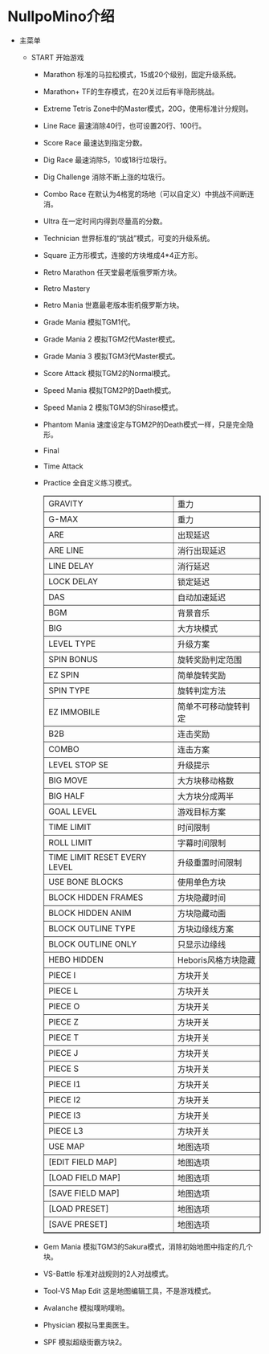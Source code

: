 # NullpoMino介绍

* 主菜单
  * START
    开始游戏

    * Marathon
      标准的马拉松模式，15或20个级别，固定升级系统。
    * Marathon+
      TF的生存模式，在20关过后有半隐形挑战。
    * Extreme
      Tetris Zone中的Master模式，20G，使用标准计分规则。
    * Line Race
      最速消除40行，也可设置20行、100行。
    * Score Race
      最速达到指定分数。
    * Dig Race
      最速消除5，10或18行垃圾行。
    * Dig Challenge
      消除不断上涨的垃圾行。
    * Combo Race
      在默认为4格宽的场地（可以自定义）中挑战不间断连消。
    * Ultra
      在一定时间内得到尽量高的分数。
    * Technician
      世界标准的“挑战”模式，可变的升级系统。
    * Square
      正方形模式，连接的方块堆成4*4正方形。
    * Retro Marathon
      任天堂最老版俄罗斯方块。
    * Retro Mastery
      
    * Retro Mania
      世嘉最老版本街机俄罗斯方块。
    * Grade Mania
      模拟TGM1代。
    * Grade Mania 2
      模拟TGM2代Master模式。
    * Grade Mania 3
      模拟TGM3代Master模式。
    * Score Attack
      模拟TGM2的Normal模式。
    * Speed Mania
      模拟TGM2P的Daeth模式。
    * Speed Mania 2
      模拟TGM3的Shirase模式。
    * Phantom Mania
      速度设定与TGM2P的Death模式一样，只是完全隐形。
    * Final
      
    * Time Attack
      
    * Practice
      全自定义练习模式。

      <table cellpadding='5' cellspacing='0' border='1'>
        <tr><td>GRAVITY</td><td>重力</td></tr>
        <tr><td>G-MAX</td><td>重力</td></tr>
        <tr><td>ARE</td><td>出现延迟</td></tr>
        <tr><td>ARE LINE</td><td>消行出现延迟</td></tr>
        <tr><td>LINE DELAY</td><td>消行延迟</td></tr>
        <tr><td>LOCK DELAY</td><td>锁定延迟</td></tr>
        <tr><td>DAS</td><td>自动加速延迟</td></tr>
        <tr><td>BGM</td><td>背景音乐</td></tr>
        <tr><td>BIG</td><td>大方块模式</td></tr>
        <tr><td>LEVEL TYPE</td><td>升级方案</td></tr>
        <tr><td>SPIN BONUS</td><td>旋转奖励判定范围</td></tr>
        <tr><td>EZ SPIN</td><td>简单旋转奖励</td></tr>
        <tr><td>SPIN TYPE</td><td>旋转判定方法</td></tr>
        <tr><td>EZ IMMOBILE</td><td>简单不可移动旋转判定</td></tr>
        <tr><td>B2B</td><td>连击奖励</td></tr>
        <tr><td>COMBO</td><td>连击方案</td></tr>
        <tr><td>LEVEL STOP SE</td><td>升级提示</td></tr>
        <tr><td>BIG MOVE</td><td>大方块移动格数</td></tr>
        <tr><td>BIG HALF</td><td>大方块分成两半</td></tr>
        <tr><td>GOAL LEVEL</td><td>游戏目标方案</td></tr>
        <tr><td>TIME LIMIT</td><td>时间限制</td></tr>
        <tr><td>ROLL LIMIT</td><td>字幕时间限制</td></tr>
        <tr><td>TIME LIMIT RESET EVERY LEVEL</td><td>升级重置时间限制</td></tr>
        <tr><td>USE BONE BLOCKS</td><td>使用单色方块</td></tr>
        <tr><td>BLOCK HIDDEN FRAMES</td><td>方块隐藏时间</td></tr>
        <tr><td>BLOCK HIDDEN ANIM</td><td>方块隐藏动画</td></tr>
        <tr><td>BLOCK OUTLINE TYPE</td><td>方块边缘线方案</td></tr>
        <tr><td>BLOCK OUTLINE ONLY</td><td>只显示边缘线</td></tr>
        <tr><td>HEBO HIDDEN</td><td>Heboris风格方块隐藏</td></tr>
        <tr><td>PIECE I</td><td>方块开关</td></tr>
        <tr><td>PIECE L</td><td>方块开关</td></tr>
        <tr><td>PIECE O</td><td>方块开关</td></tr>
        <tr><td>PIECE Z</td><td>方块开关</td></tr>
        <tr><td>PIECE T</td><td>方块开关</td></tr>
        <tr><td>PIECE J</td><td>方块开关</td></tr>
        <tr><td>PIECE S</td><td>方块开关</td></tr>
        <tr><td>PIECE I1</td><td>方块开关</td></tr>
        <tr><td>PIECE I2</td><td>方块开关</td></tr>
        <tr><td>PIECE I3</td><td>方块开关</td></tr>
        <tr><td>PIECE L3</td><td>方块开关</td></tr>
        <tr><td>USE MAP</td><td>地图选项</td></tr>
        <tr><td>[EDIT FIELD MAP]</td><td>地图选项</td></tr>
        <tr><td>[LOAD FIELD MAP]</td><td>地图选项</td></tr>
        <tr><td>[SAVE FIELD MAP]</td><td>地图选项</td></tr>
        <tr><td>[LOAD PRESET]</td><td>地图选项</td></tr>
        <tr><td>[SAVE PRESET]</td><td>地图选项</td></tr>
      </table>
    * Gem Mania
      模拟TGM3的Sakura模式，消除初始地图中指定的几个块。
    * VS-Battle
      标准对战规则的2人对战模式。
    * Tool-VS Map Edit
      这是地图编辑工具，不是游戏模式。
    * Avalanche
      模拟噗哟噗哟。
    * Physician
      模拟马里奥医生。
    * SPF
      模拟超级街霸方块2。